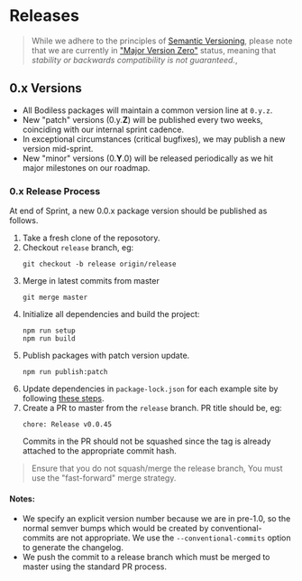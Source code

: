 # Releases

> While we adhere to the principles of
[Semantic Versioning](https://semver.org/), please note that we are currently in
["Major Version Zero"](https://semver.org/#spec-item-4) status, meaning that
*stability or backwards compatibility is not guaranteed.*,

## 0.x Versions

- All Bodiless packages will maintain a common version line at `0.y.z`.
- New "patch" versions (0.y.**Z**) will be published every two weeks, coinciding
  with our internal sprint cadence.
- In exceptional circumstances (critical bugfixes), we may publish a new version
  mid-sprint.
- New "minor" versions (0.**Y**.0) will be released periodically as we hit major
  milestones on our roadmap.

### 0.x Release Process

At end of Sprint, a new 0.0.x package version should be published as follows.

1. Take a fresh clone of the reposotory.
1. Checkout ```release``` branch, eg:
   ```
   git checkout -b release origin/release
   ```
1. Merge in latest commits from master
   ```
   git merge master
   ```
1. Initialize all dependencies and build the project:
   ```
   npm run setup
   npm run build
   ```
1. Publish packages with patch version update.
   ```
   npm run publish:patch
   ```
1. Update dependencies in `package-lock.json` for each example site by following [these steps](/UpdatePackages?id=updating-example-sites39-package-lockjson).
1. Create a PR to master from the ```release``` branch.  PR title should be, eg:
   ```
   chore: Release v0.0.45
   ```
    Commits in the PR should not be squashed since the tag is already attached to the appropriate commit hash.

> Ensure that you do not squash/merge the release branch, You must use the
   "fast-forward" merge strategy.

#### Notes:
- We specify an explicit version number because we are in pre-1.0, so the
  normal semver bumps which would be created by conventional-commits are not
  appropriate. We use the `--conventional-commits` option to generate the
  changelog.
- We push the commit to a release branch which must be merged to master using
  the standard PR process.

